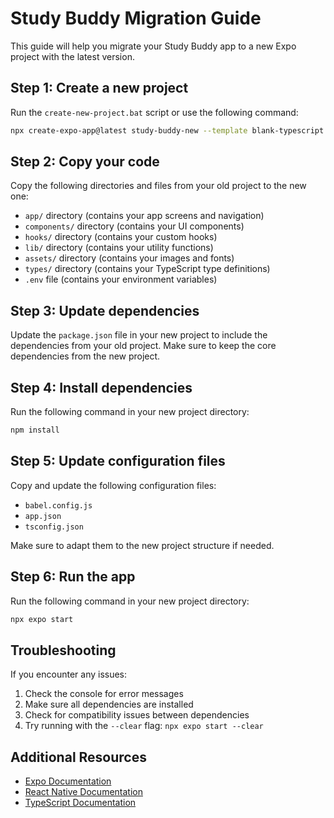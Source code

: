 # Study Buddy Migration Guide

This guide will help you migrate your Study Buddy app to a new Expo project with the latest version.

## Step 1: Create a new project

Run the `create-new-project.bat` script or use the following command:

```bash
npx create-expo-app@latest study-buddy-new --template blank-typescript
```

## Step 2: Copy your code

Copy the following directories and files from your old project to the new one:

- `app/` directory (contains your app screens and navigation)
- `components/` directory (contains your UI components)
- `hooks/` directory (contains your custom hooks)
- `lib/` directory (contains your utility functions)
- `assets/` directory (contains your images and fonts)
- `types/` directory (contains your TypeScript type definitions)
- `.env` file (contains your environment variables)

## Step 3: Update dependencies

Update the `package.json` file in your new project to include the dependencies from your old project. Make sure to keep the core dependencies from the new project.

## Step 4: Install dependencies

Run the following command in your new project directory:

```bash
npm install
```

## Step 5: Update configuration files

Copy and update the following configuration files:

- `babel.config.js`
- `app.json`
- `tsconfig.json`

Make sure to adapt them to the new project structure if needed.

## Step 6: Run the app

Run the following command in your new project directory:

```bash
npx expo start
```

## Troubleshooting

If you encounter any issues:

1. Check the console for error messages
2. Make sure all dependencies are installed
3. Check for compatibility issues between dependencies
4. Try running with the `--clear` flag: `npx expo start --clear`

## Additional Resources

- [Expo Documentation](https://docs.expo.dev/)
- [React Native Documentation](https://reactnative.dev/docs/getting-started)
- [TypeScript Documentation](https://www.typescriptlang.org/docs/)
